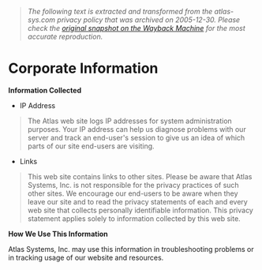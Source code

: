 > *The following text is extracted and transformed from the atlas-sys.com privacy policy that was archived on 2005-12-30. Please check the [original snapshot on the Wayback Machine](https://web.archive.org/web/20051230121444id_/http%3A//www.atlas-sys.com/Privacy.html) for the most accurate reproduction.*

# Corporate Information

**Information Collected**

  * IP Address 



> The Atlas web site logs IP addresses for system administration purposes. Your IP address can help us diagnose problems with our server and track an end-user's session to give us an idea of which parts of our site end-users are visiting.

  * Links 



> This web site contains links to other sites. Please be aware that Atlas Systems, Inc. is not responsible for the privacy practices of such other sites. We encourage our end-users to be aware when they leave our site and to read the privacy statements of each and every web site that collects personally identifiable information. This privacy statement applies solely to information collected by this web site.

**How We Use This Information**

Atlas Systems, Inc. may use this information in troubleshooting problems or in tracking usage of our website and resources. 
